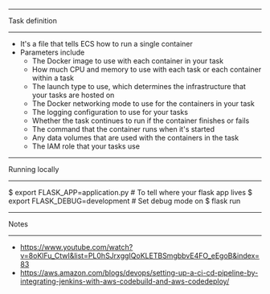 

**************
Task definition
**************
- It's a file that tells ECS how to run a single container
- Parameters include
    - The Docker image to use with each container in your task 
    - How much CPU and memory to use with each task or each container within a task 
    - The launch type to use, which determines the infrastructure that your tasks are hosted on 
    - The Docker networking mode to use for the containers in your task 
    - The logging configuration to use for your tasks 
    - Whether the task continues to run if the container finishes or fails 
    - The command that the container runs when it's started 
    - Any data volumes that are used with the containers in the task 
    - The IAM role that your tasks use

***************
Running locally
***************
$ export FLASK_APP=application.py      # To tell where your flask app lives
$ export FLASK_DEBUG=development # Set debug mode on
$ flask run

*****
Notes
*****
- https://www.youtube.com/watch?v=8oKlFu_CtwI&list=PL0hSJrxggIQoKLETBSmgbbvE4FO_eEgoB&index=83
- https://aws.amazon.com/blogs/devops/setting-up-a-ci-cd-pipeline-by-integrating-jenkins-with-aws-codebuild-and-aws-codedeploy/
